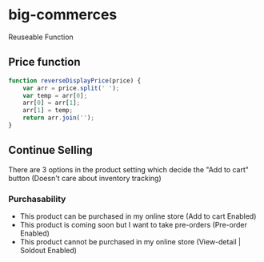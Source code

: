 # big-commerces
Reuseable Function

## Price function

```javascript
function reverseDisplayPrice(price) {
    var arr = price.split(' ');
    var temp = arr[0];
    arr[0] = arr[1];
    arr[1] = temp;
    return arr.join('');
}
```

## Continue Selling

There are 3 options in the product setting which decide the "Add to cart" button (Doesn't care about inventory tracking)


### Purchasability
- This product can be purchased in my online store (Add to cart Enabled)
- This product is coming soon but I want to take pre-orders (Pre-order Enabled)
- This product cannot be purchased in my online store (View-detail | Soldout Enabled)
